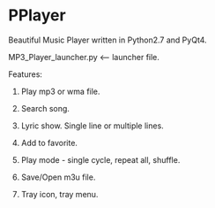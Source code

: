 # PPlayer
Beautiful Music Player written in Python2.7 and PyQt4.

MP3_Player_launcher.py  <-- launcher file.

Features:

1. Play mp3 or wma file.

2. Search song.

3. Lyric show. Single line or multiple lines.

4. Add to favorite.

5. Play mode - single cycle, repeat all, shuffle.

6. Save/Open m3u file.

7. Tray icon, tray menu.

